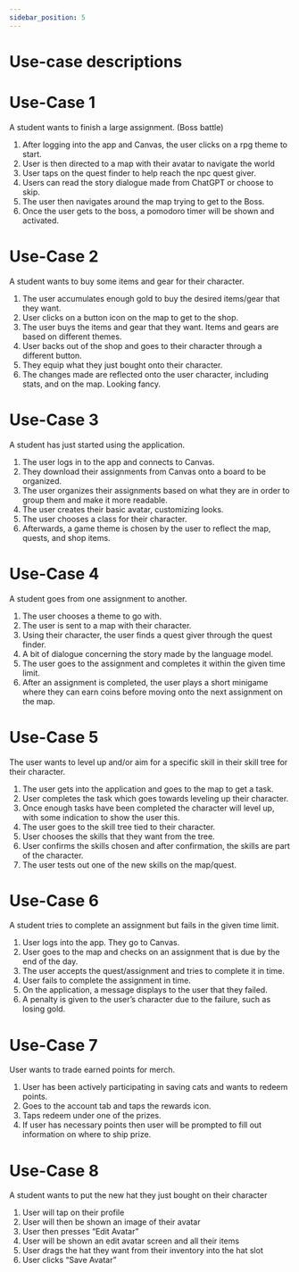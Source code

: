 ```yaml
---
sidebar_position: 5
---
```


# Use-case descriptions
# Use-Case 1
A student wants to finish a large assignment. (Boss battle) 
1. After logging into the app and Canvas, the user clicks on a rpg theme to start.
2. User is then directed to a map with their avatar to navigate the world 
3. User taps on the quest finder to help reach the npc quest giver.
4. Users can read the story dialogue made from ChatGPT or choose to skip.
5. The user then navigates around the map trying to get to the Boss.
6. Once the user gets to the boss, a pomodoro timer will be shown and activated.

# Use-Case 2
A student wants to buy some items and gear for their character. 
1. The user accumulates enough gold to buy the desired items/gear that they want. 
2. User clicks on a button icon on the map to get to the shop.
3. The user buys the items and gear that they want. Items and gears are based on different themes. 
4. User backs out of the shop and goes to their character through a different button.
5. They equip what they just bought onto their character.
6. The changes made are reflected onto the user character, including stats, and on the map. Looking fancy.

# Use-Case 3
A student has just started using the application. 
1. The user logs in to the app and connects to Canvas.
2. They download their assignments from Canvas onto a board to be organized.
3. The user organizes their assignments based on what they are in order to group them and make it more readable.
4. The user creates their basic avatar, customizing looks.
5. The user chooses a class for their character.
6. Afterwards, a game theme is chosen by the user to reflect the map, quests, and shop items.


# Use-Case 4
A student goes from one assignment to another. 
1. The user chooses a theme to go with.
2. The user is sent to a map with their character.
3. Using their character, the user finds a quest giver through the quest finder.
4. A bit of dialogue concerning the story made by the language model.
5. The user goes to the assignment and completes it within the given time limit.
6. After an assignment is completed, the user plays a short minigame where they can earn coins before moving onto the next assignment on the map.

# Use-Case 5
The user wants to level up and/or aim for a specific skill in their skill tree for their character. 
1. The user gets into the application and goes to the map to get a task.
2. User completes the task which goes towards leveling up their character.
3. Once enough tasks have been completed the character will level up, with some indication to show the user this. 
4. The user goes to the skill tree tied to their character.
5. User chooses the skills that they want from the tree.
6. User confirms the skills chosen and after confirmation, the skills are part of the character.
7. The user tests out one of the new skills on the map/quest.

# Use-Case 6
A student tries to complete an assignment but fails in the given time limit.
1. User logs into the app. They go to Canvas.
2. User goes to the map and checks on an assignment that is due by the end of the day. 
3. The user accepts the quest/assignment and tries to complete it in time. 
4. User fails to complete the assignment in time.
5. On the application, a message displays to the user that they failed.
6. A penalty is given to the user’s character due to the failure, such as losing gold.

# Use-Case 7
User wants to trade earned points for merch.
1. User has been actively participating in saving cats and wants to redeem points.
2. Goes to the account tab and taps the rewards icon.
3. Taps redeem under one of the prizes.
4. If user has necessary points then user will be prompted to fill out information on where to ship prize.

# Use-Case 8 
A student wants to put the new hat they just bought on their character
1. User will tap on their profile
2. User will then be shown an image of their avatar
3. User then presses “Edit Avatar”
4. User will be shown an edit avatar screen and all their items
5. User drags the hat they want from their inventory into the hat slot
6. User clicks “Save Avatar”


